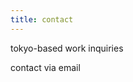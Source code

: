 ```yaml
---
title: contact
---
```

<div id="contact-page">
  <p>tokyo-based work inquiries</p>
  <a id="b64-email">contact via email</a>
</div>
<script>
  // Mitigate some spam
  var email = "{{ site.social.email }}";
  document.getElementById("b64-email").href = `mailto:${atob(email)}`;
</script>
